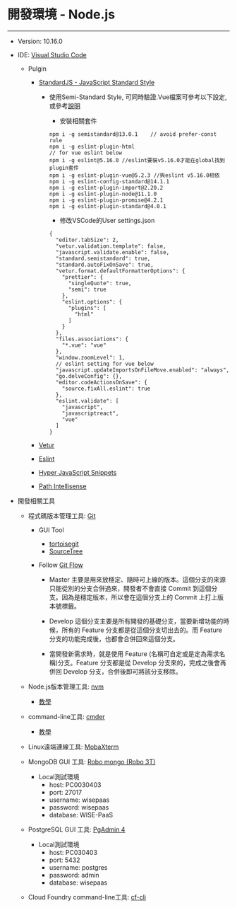# 開發環境 - Node.js

---

* Version: 10.16.0
* IDE: [Visual Studio Code](https://code.visualstudio.com/)

  * Pulgin

    * [StandardJS - JavaScript Standard Style](https://marketplace.visualstudio.com/items?itemName=chenxsan.vscode-standardjs)

      * 使用Semi-Standard Style, 可同時驗證.Vue檔案可參考以下設定, 或參考[說明](https://wdd.js.org/vscode-vue-standardjs.html)

        * 安裝相關套件

        ```
        npm i -g semistandard@13.0.1    // avoid prefer-const rule
        npm i -g eslint-plugin-html
        // for vue eslint below
        npm i -g eslint@5.16.0 //eslint要裝v5.16.0才能在global找到plugin套件
        npm i -g eslint-plugin-vue@5.2.3 //與eslint v5.16.0相依
        npm i -g eslint-config-standard@14.1.1
        npm i -g eslint-plugin-import@2.20.2
        npm i -g eslint-plugin-node@11.1.0
        npm i -g eslint-plugin-promise@4.2.1
        npm i -g eslint-plugin-standard@4.0.1
        ```

        * 修改VSCode的User settings.json

        ```
        {
          "editor.tabSize": 2,
          "vetur.validation.template": false,
          "javascript.validate.enable": false,
          "standard.semistandard": true,
          "standard.autoFixOnSave": true,
          "vetur.format.defaultFormatterOptions": {
            "prettier": {
              "singleQuote": true,
              "semi": true
            },
            "eslint.options": {
              "plugins": [
                "html"
              ]
            }
          },
          "files.associations": {
            "*.vue": "vue"
          },
          "window.zoomLevel": 1,
          // eslint setting for vue below
          "javascript.updateImportsOnFileMove.enabled": "always",
          "go.delveConfig": {},
          "editor.codeActionsOnSave": {
            "source.fixAll.eslint": true
          },
          "eslint.validate": [
            "javascript",
            "javascriptreact",
            "vue"
          ]
        }
        ```

    * [Vetur](https://marketplace.visualstudio.com/items?itemName=octref.vetur)

    * [Eslint](https://marketplace.visualstudio.com/items?itemName=dbaeumer.vscode-eslint)

    * [Hyper JavaScript Snippets](https://marketplace.visualstudio.com/items?itemName=t7yang.hyper-javascript-snippets)

    * [Path Intellisense](https://marketplace.visualstudio.com/items?itemName=christian-kohler.path-intellisense)

* 開發相關工具

  * 程式碼版本管理工具: [Git](https://gitforwindows.org/)

    * GUI Tool
      * [tortoisegit](https://tortoisegit.org/)
      * [SourceTree](https://www.sourcetreeapp.com/)
    * Follow [Git Flow](https://nvie.com/posts/a-successful-git-branching-model/)

      * Master 主要是用來放穩定、隨時可上線的版本。這個分支的來源只能從別的分支合併過來，開發者不會直接 Commit 到這個分支。因為是穩定版本，所以會在這個分支上的 Commit 上打上版本號標籤。
      * Develop 這個分支主要是所有開發的基礎分支，當要新增功能的時候，所有的 Feature 分支都是從這個分支切出去的。而 Feature 分支的功能完成後，也都會合併回來這個分支。

      * 當開發新需求時，就是使用 Feature \(名稱可自定或是定為需求名稱\)分支。Feature 分支都是從 Develop 分支來的，完成之後會再併回 Develop 分支，合併後即可將該分支移除。

  * Node.js版本管理工具: [nvm](https://github.com/coreybutler/nvm-windows)

    * [教學](https://oranwind.org/nvm-windows/)

  * command-line工具: [cmder](http://cmder.net/)

    * [教學](https://blog.miniasp.com/post/2015/09/27/Useful-tool-Cmder.aspx)

  * Linux遠端連線工具: [MobaXterm](https://mobaxterm.mobatek.net/)

  * MongoDB GUI 工具: [Robo mongo \(Robo 3T\)](https://robomongo.org/download)

    * Local測試環境
      * host: PC0030403
      * port: 27017
      * username: wisepaas
      * password: wisepaas
      * database: WISE-PaaS

  * PostgreSQL GUI 工具: [PgAdmin 4](https://www.pgadmin.org/download/)

    * Local測試環境
      * host: PC030403
      * port: 5432
      * username: postgres
      * password: admin
      * database: wisepaas

  * Cloud Foundry command-line工具: [cf-cli](https://docs.cloudfoundry.org/cf-cli/install-go-cli.html)



